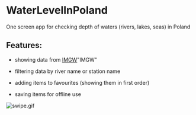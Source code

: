 # WaterLevelInPoland
One screen app for checking depth of waters (rivers, lakes, seas) in Poland

## Features:
- showing data from [IMGW](https://dane.imgw.pl/)"IMGW"

- filtering data by river name or station name

- adding items to favourites (showing them in first order)

- saving items for offline use

![swipe.gif](swipe.gif)
